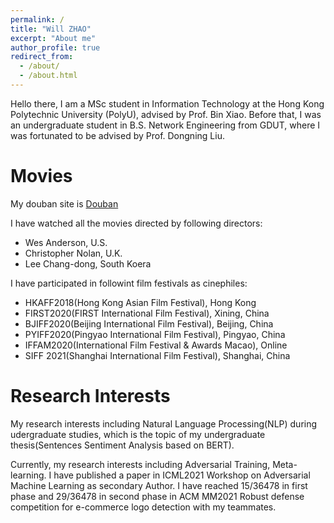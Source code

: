 ```yaml
---
permalink: /
title: "Will ZHAO"
excerpt: "About me"
author_profile: true
redirect_from: 
  - /about/
  - /about.html
---
```


Hello there, I am a MSc student in Information Technology at the Hong Kong Polytechnic University (PolyU), advised by Prof. Bin Xiao. Before that, I was an undergraduate student in B.S. Network Engineering from GDUT, where I was fortunated to be advised by Prof. Dongning Liu.

Movies
======
My douban site is [Douban](https://www.douban.com/people/152076608/)

I have watched all the movies directed by following directors:
- Wes Anderson, U.S.
- Christopher Nolan, U.K.
- Lee Chang-dong, South Koera

I have participated in followint film festivals as cinephiles:
- HKAFF2018(Hong Kong Asian Film Festival), Hong Kong
- FIRST2020(FIRST International Film Festival), Xining, China
- BJIFF2020(Beijing International Film Festival), Beijing, China
- PYIFF2020(Pingyao International Film Festival), Pingyao, China
- IFFAM2020(International Film Festival & Awards Macao), Online
- SIFF 2021(Shanghai International Film Festival), Shanghai, China

Research Interests
======
My research interests including Natural Language Processing(NLP) during udergraduate studies, which is the topic of my undergraduate thesis(Sentences Sentiment Analysis based on BERT).

Currently, my research interests including Adversarial Training, Meta-learning. I have published a paper in ICML2021 Workshop on Adversarial Machine Learning as secondary Author. I have reached 15/36478 in first phase and 29/36478 in second phase in ACM MM2021 Robust defense competition for e-commerce logo detection with my teammates.

